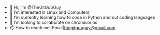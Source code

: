 - 👋 Hi, I’m @TheGitGubGuy
- 👀 I’m interested in Linux and Computers
- 🌱 I’m currently learning how to code in Python and out coding languages 
- 💞️ I’m looking to collaborate on chromium os
- 📫 How to reach me: Email|thegitgubguy@gmail.com

<!---
TheGitGubGuy/TheGitGubGuy is a ✨ special ✨ repository because its `README.md` (this file) appears on your GitHub profile.
You can click the Preview link to take a look at your changes.
--->
